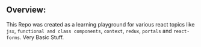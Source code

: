 ## Overview: 

This Repo was created as a learning playground for various react topics like `jsx`, `functional and class components`, `context`, `redux`, `portals` and `react-forms`.  Very Basic Stuff.
